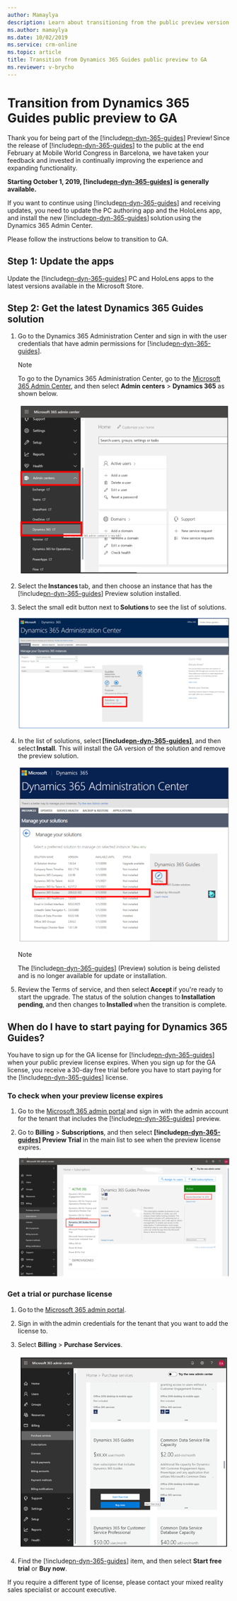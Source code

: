 ```yaml
---
author: Mamaylya
description: Learn about transitioning from the public preview version of Dynamics 365 Guides to the GA version.
ms.author: mamaylya
ms.date: 10/02/2019
ms.service: crm-online
ms.topic: article
title: Transition from Dynamics 365 Guides public preview to GA
ms.reviewer: v-brycho
---
```


# Transition from Dynamics 365 Guides public preview to GA

Thank you for being part of the [!include[pn-dyn-365-guides](../includes/pn-dyn-365-guides.md)] Preview! Since the release of [!include[pn-dyn-365-guides](../includes/pn-dyn-365-guides.md)] to the public at the end February 
at Mobile World Congress in Barcelona, we have taken your feedback and invested in continually improving the experience and expanding 
functionality.  
 
**Starting October 1, 2019, [!include[pn-dyn-365-guides](../includes/pn-dyn-365-guides.md)] is generally available.**  
 
If you want to continue using [!include[pn-dyn-365-guides](../includes/pn-dyn-365-guides.md)] and receiving updates, you need to update the PC authoring app and the HoloLens app, 
and install the new [!include[pn-dyn-365-guides](../includes/pn-dyn-365-guides.md)] solution using the Dynamics 365 Admin Center.  
 
Please follow the instructions below to transition to GA.  
 
## Step 1: Update the apps  

Update the [!include[pn-dyn-365-guides](../includes/pn-dyn-365-guides.md)] PC and HoloLens apps to the latest versions available in the Microsoft Store. 
 
## Step 2: Get the latest Dynamics 365 Guides solution 

1. Go to the Dynamics 365 Administration Center and sign in with the user credentials that have admin permissions for [!include[pn-dyn-365-guides](../includes/pn-dyn-365-guides.md)]. 

   > [!NOTE]
   > To go to the Dynamics 365 Administration Center, go to the [Microsoft 365 Admin Center](https://admin.microsoft.com/AdminPortal/Home), and then select **Admin centers** > **Dynamics 365** as shown below.
   
   ![Microsoft Admin Center](media/microsoft-admin-center.PNG "Microsoft Admin Center") 

2. Select the **Instances** tab, and then choose an instance that has the [!include[pn-dyn-365-guides](../includes/pn-dyn-365-guides.md)] Preview solution installed. 

3. Select the small edit button next to **Solutions** to see the list of solutions.  

   ![Edit button](media/small-edit-button.PNG "Edit button")  

4. In the list of solutions, select **[!include[pn-dyn-365-guides](../includes/pn-dyn-365-guides.md)]**, and then select **Install**. This will install the GA version of the solution and remove the preview solution.  

   ![Install the GA version](media/install-ga-version.PNG "Install the GA version")  
   
   > [!NOTE]
   > The [!include[pn-dyn-365-guides](../includes/pn-dyn-365-guides.md)] (Preview) solution is being delisted and is no longer available for update or installation.
   
5. Review the Terms of service, and then select **Accept** if you're ready to start the upgrade. 
The status of the solution changes to **Installation pending**, and then changes to **Installed** when the transition is complete. 

## When do I have to start paying for Dynamics 365 Guides?

You have to sign up for the GA license for [!include[pn-dyn-365-guides](../includes/pn-dyn-365-guides.md)] when your public preview license expires. When you sign up for the GA license, you receive a 30-day free trial before you have to start paying for the [!include[pn-dyn-365-guides](../includes/pn-dyn-365-guides.md)] license.   

### To check when your preview license expires

1. Go to the [Microsoft 365 admin portal](https://admin.microsoft.com/) and sign in with the admin account for the tenant that includes 
the [!include[pn-dyn-365-guides](../includes/pn-dyn-365-guides.md)] preview.  

2. Go to **Billing** > **Subscriptions**, and then select **[!include[pn-dyn-365-guides](../includes/pn-dyn-365-guides.md)] Preview Trial** in the main list to see when the preview license expires. 

   ![Billing > Subscriptions](media/guides-preview-billing.PNG "Billing > Subscriptions")  

### Get a trial or purchase license

1. Go to the [Microsoft 365 admin portal](http://admin.microsoft.com).

2. Sign in with the admin credentials for the tenant that you want to add the license to.

3. Select **Billing** > **Purchase Services**.

   ![Billing > Purchase Services](media/guides-ga-billing.PNG "Billing > Purchase Services")

4. Find the [!include[pn-dyn-365-guides](../includes/pn-dyn-365-guides.md)] item, and then select **Start free trial** or **Buy now**. 

If you require a different type of license, please contact your mixed reality sales specialist or account executive.  
 




